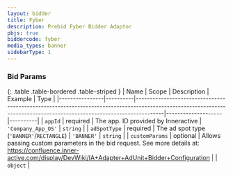 ```yaml
---
layout: bidder
title: Fyber
description: Prebid Fyber Bidder Adaptor
pbjs: true
biddercode: fyber
media_types: banner
sidebarType: 1
---
```


### Bid Params

{: .table .table-bordered .table-striped }
| Name           | Scope    | Description                                                                                                                                                          | Example            | Type     |
|----------------|----------|----------------------------------------------------------------------------------------------------------------------------------------------------------------------|--------------------|----------|
| `appId`        | required | The app. ID provided by Inneractive                                                                                                                                  | `'Company_App_OS'` | `string` |
| `adSpotType`   | required | The ad spot type (`'BANNER'`/`RECTANGLE`)                                                                                                                            | `'BANNER'`         | `string` |
| `customParams` | optional | Allows passing custom parameters in the bid request. See more details at: https://confluence.inner-active.com/display/DevWiki/IA+Adapter+AdUnit+Bidder+Configuration |                    | `object` |
